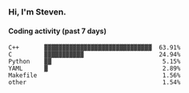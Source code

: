 ### Hi, I'm Steven.

#### Coding activity (past 7 days)
```
C++       ▓▓▓▓▓▓▓▓▓▓▓▓▓▓▓▓▓▓▓▓▓▓▓▓▓▓▓▓▓▓  63.91%
C         ▓▓▓▓▓▓▓▓▓▓▓                     24.94%
Python    ▓▓                               5.15%
YAML      ▓                                2.89%
Makefile                                   1.56%
other                                      1.54%
```
